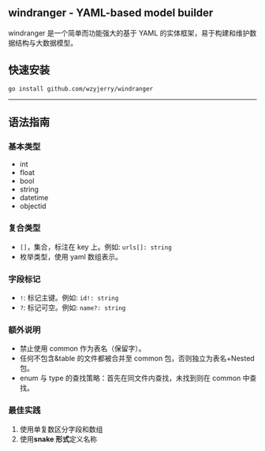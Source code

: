 ## windranger - YAML-based model builder

windranger 是一个简单而功能强大的基于 YAML 的实体框架，易于构建和维护数据结构与大数据模型。

## 快速安装

```console
go install github.com/wzyjerry/windranger
```

---

## 语法指南

### 基本类型

- int
- float
- bool
- string
- datetime
- objectid

### 复合类型

- `[]`，集合，标注在 key 上。例如: `urls[]: string`
- 枚举类型，使用 yaml 数组表示。

### 字段标记

- `!`: 标记主键。例如: `id!: string`
- `?`: 标记可空。例如: `name?: string`

### 额外说明

- 禁止使用 common 作为表名（保留字）。
- 任何不包含&table 的文件都被合并至 common 包，否则独立为表名+Nested 包。
- enum 与 type 的查找策略：首先在同文件内查找，未找到则在 common 中查找。

### 最佳实践

1. 使用单复数区分字段和数组
2. 使用**snake 形式**定义名称
